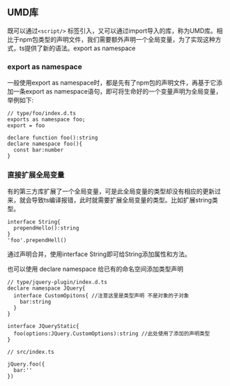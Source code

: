 ## UMD库

既可以通过`<script/>` 标签引入，又可以通过import导入的库，称为UMD库。相比于npm包类型的声明文件，我们需要额外声明一个全局变量，为了实现这种方式，ts提供了新的语法。export as namespace

### export as namespace

一般使用export as namespace时，都是先有了npm包的声明文件，再基于它添加一条export as namespace语句，即可将生命好的一个变量声明为全局变量，举例如下:

```
// type/foo/index.d.ts
exports as namespace foo;
export = foo

declare function foo():string
declare namespace foo(){
  const bar:number
}
```

### 直接扩展全局变量
有的第三方库扩展了一个全局变量，可是此全局变量的类型却没有相应的更新过来，就会导致ts编译报错，此时就需要扩展全局变量的类型。比如扩展string类型。

```
interface String{
  prependHello():string
}
'foo'.prependHell()
```
通过声明合并，使用interface String即可给String添加属性和方法。

也可以使用 declare namespace 给已有的命名空间添加类型声明
```
// type/jquery-plugin/index.d.ts
declare namespace JQuery{
  interface CustomOpitons{ //注意这里是类型声明 不是对象的子对象
    bar:string
  }
}

interface JQueryStatic{
  foo(options:JQuery.CustomOptions):string //此处使用了添加的声明类型
}

// src/index.ts

jQuery.foo({
  bar:''
})
```

